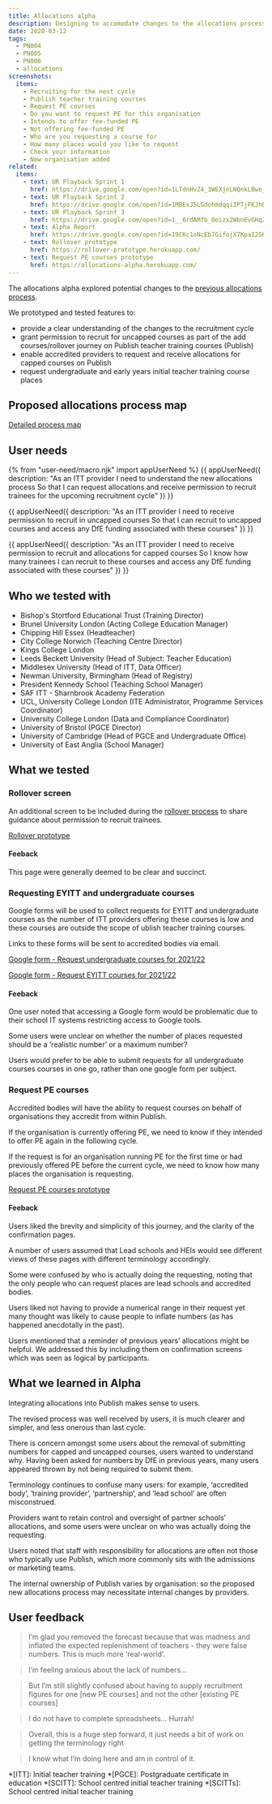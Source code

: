 ```yaml
---
title: Allocations alpha
description: Designing to accomodate changes to the allocations process for 2021 - 2022
date: 2020-03-12
tags:
  - PN004
  - PN005
  - PN006
  - allocations
screenshots:
  items:
    - Recruiting for the next cycle
    - Publish teacher training courses
    - Request PE courses
    - Do you want to request PE for this organisation
    - Intends to offer fee-funded PE
    - Not offering fee-funded PE
    - Who are you requesting a course for
    - How many places would you like to request
    - Check your information
    - New organisation added
related:
  items:
    - text: UR Playback Sprint 1
      href: https://drive.google.com/open?id=1LTdnHvZ4_3WEXjnLNQnkLBwo_KT_suwIuwus5uLeuIc
    - text: UR Playback Sprint 2
      href: https://drive.google.com/open?id=1MBExJ5LGdohmdqqiIPTjFKJhB-3r8NpWLGmLzAEMAOw
    - text: UR Playback Sprint 3
      href: https://drive.google.com/open?id=1__6rdAMfb_Ooizx2WbnEvGHq2pH_SL1Pp-wtWkaToio
    - text: Alpha Report
      href: https://drive.google.com/open?id=19CKc1oNcEb7GifojX7KpaI25KNqD4fAxPB2lxIpgUsw
    - text: Rollover prototype
      href: https://rollover-prototype.herokuapp.com/
    - text: Request PE courses prototype
      href: https://allocations-alpha.herokuapp.com/
---
```


The allocations alpha explored potential changes to the [previous allocations process](/publish-teacher-training-courses/allocations-cycle-summary).

We prototyped and tested features to:

- provide a clear understanding of the changes to the recruitment cycle
- grant permission to recruit for uncapped courses as part of the add courses/rollover journey on Publish teacher training courses (Publish)
- enable accredited providers to request and receive allocations for capped courses on Publish
- request undergraduate and early years initial teacher training course places

## Proposed allocations process map

[Detailed process map](https://docs.google.com/presentation/d/19CKc1oNcEb7GifojX7KpaI25KNqD4fAxPB2lxIpgUsw/edit#slide=id.g7f005bbdba_0_199)

## User needs

{% from "user-need/macro.njk" import appUserNeed %}
{{ appUserNeed({
  description: "As an ITT provider
  I need to understand the new allocations process
  So that I can request allocations and receive permission to recruit trainees for the upcoming recruitment cycle"
}) }}

{{ appUserNeed({
  description: "As an ITT provider
  I need to receive permission to recruit in uncapped courses
  So that I can recruit to uncapped courses and access any DfE funding associated with these courses"
}) }}

{{ appUserNeed({
  description: "As an ITT provider
  I need to receive permission to recruit and allocations for capped courses
  So I know how many trainees I can recruit to these courses and access any DfE funding associated with these courses"
}) }}

## Who we tested with

- Bishop's Stortford Educational Trust (Training Director)
- Brunel University London (Acting College Education Manager)
- Chipping Hill Essex (Headteacher)
- City College Norwich (Teaching Centre Director)
- Kings College London
- Leeds Beckett University (Head of Subject: Teacher Education)
- Middlesex University (Head of ITT, Data Officer)
- Newman University, Birmingham (Head of Registry)
- President Kennedy School (Teaching School Manager)
- SAF ITT - Sharnbrook Academy Federation
- UCL, University College London (ITE Administrator, Programme Services Coordinator)
- University College London (Data and Compliance Coordinator)
- University of Bristol (PGCE Director)
- University of Cambridge (Head of PGCE and Undergraduate Office)
- University of East Anglia (School Manager)

## What we tested

### Rollover screen

An additional screen to be included during the [rollover process](/publish-teacher-training-courses/what-we-did-for-rollover) to share guidance about permission to recruit trainees.

[Rollover prototype](https://rollover-prototype.herokuapp.com/)

#### Feeback

This page were generally deemed to be clear and succinct.

### Requesting EYITT and undergraduate courses

Google forms will be used to collect requests for EYITT and undergraduate courses as the number of ITT providers offering these courses is low and these courses are outside the scope of ublish teacher training courses.

Links to these forms will be sent to accredited bodies via email.

[Google form - Request undergraduate courses for 2021/22](https://docs.google.com/forms/d/e/1FAIpQLSejFzJRrWkXTOTQWYi3rvYcVPycgr7AaeA3xSvWK27xhtOjeA/viewform)

[Google form - Request EYITT courses for 2021/22](https://docs.google.com/forms/d/1cAvvWI6PK-FRLmwt7sVkwK0ljDYltpfV-LLfvR4-O6k/viewform)

#### Feeback

One user noted that accessing a Google form would be problematic due to their school IT systems restricting access to Google tools.

Some users were unclear on whether the number of places requested should be a ‘realistic number’ or a maximum number?

Users would prefer to be able to submit requests for all undergraduate courses courses in one go, rather than one google form per subject.

### Request PE courses

Accredited bodies will have the ability to request courses on behalf of organisations they accredit from within Publish.

If the organisation is currently offering PE, we need to know if they intended to offer PE again in the following cycle.

If the request is for an organisation running PE for the first time or had previously offered PE before the current cycle, we need to know how many places the organisation is requesting.

[Request PE courses prototype](https://allocations-alpha.herokuapp.com/)

#### Feeback

Users liked the brevity and simplicity of this journey, and the clarity of the confirmation pages.

A number of users assumed that Lead schools and HEIs would see different views of these pages with different terminology accordingly.

Some were confused by who is actually doing the requesting, noting that the only people who can request places are lead schools and accredited bodies.

Users liked not having to provide a numerical range in their request yet many thought was likely to cause people to inflate numbers (as has happened anecdotally in the past).

Users mentioned that a reminder of previous years’ allocations might be helpful. We addressed this by including them on confirmation screens which was seen as logical by participants.

## What we learned in Alpha

Integrating allocations into Publish makes sense to users.

The revised process was well received by users, it is much clearer and simpler, and less onerous than last cycle.

There is concern amongst some users about the removal of submitting numbers for capped and uncapped courses, users wanted to understand why. Having been asked for numbers by DfE in previous years, many users appeared thrown by not being required to submit them.

Terminology continues to confuse many users: for example, ‘accredited body’, ‘training provider’, ‘partnership’, and ‘lead school’ are often misconstrued.

Providers want to retain control and oversight of partner schools’ allocations, and some users were unclear on who was actually doing the requesting.

Users noted that staff with responsibility for allocations are often not those who typically use Publish, which more commonly sits with the admissions or marketing teams.

The internal ownership of Publish varies by organisation: so the proposed new allocations process may necessitate internal changes by providers.

## User feedback

> I’m glad you removed the forecast because that was madness and inflated the expected replenishment of teachers - they were false numbers. This is much more ‘real-world’.

> I’m feeling anxious about the lack of numbers...

> But I’m still slightly confused about having to supply recruitment figures for one [new PE courses] and not the other [existing PE courses]

> I do not have to complete spreadsheets… Hurrah!

> Overall, this is a huge step forward, it just needs a bit of work on getting the terminology right

> I know what I’m doing here and am in control of it.

*[ITT]: Initial teacher training
*[PGCE]: Postgraduate certificate in education
*[SCITT]: School centred initial teacher training
*[SCITTs]: School centred initial teacher training
